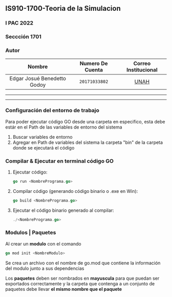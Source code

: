 # 

    
<!-- Encabezado -->
## IS910-1700-Teoria de la Simulacion
### I PAC 2022  
### Seccción 1701
### Autor 
| Nombre | Numero De Cuenta | Correo Institucional |
|:-------------:| :-----:|:-----:|
| Edgar Josué Benedetto Godoy | `20171033802` | [UNAH](mailto:edgar.benedetto@unah.hn) |

</div>

_______
_______

### Configuración del entorno de trabajo
Para poder ejecutar código GO desde una carpeta en especifico, esta debe estár en el Path de las variables de entorno del sistema

1. Buscar variables de entorno
2. Agregar en Path de variables del sistema la carpeta "bin" de la carpeta donde se ejecutará el código


### Compilar & Ejecutar en terminal código GO 
1. Ejecutar código:
   
   ```go
   go run <NombrePrograma.go>
   ```
2. Compilar código (generando código binario o .exe en Win):
   
   ```go
   go build <NombrePrograma.go>
   ```
3. Ejecutar el código binario generado al compilar:
   ```go
   ./<NombrePrograma.go>
   ```
### Modulos | Paquetes

Al crear un **modulo** con el comando 
   ```go
   go mod init <NombreModulo>
   ```
Se crea un archivo con el nombre de go.mod que contiene la información del modulo junto a sus dependencias

Los **paquetes** deben ser nombrados en **mayuscula** para que puedan ser exportados correctamente y la carpeta que contenga a un conjunto de paquetes debe llevar **el mismo nombre que el paquete**


